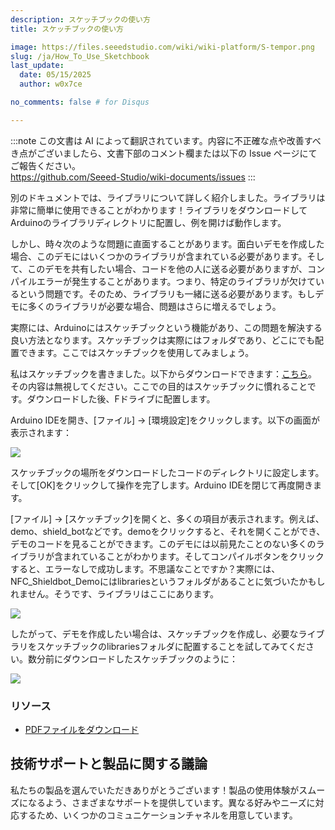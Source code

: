 ```yaml
---
description: スケッチブックの使い方
title: スケッチブックの使い方

image: https://files.seeedstudio.com/wiki/wiki-platform/S-tempor.png
slug: /ja/How_To_Use_Sketchbook
last_update:
  date: 05/15/2025
  author: w0x7ce

no_comments: false # for Disqus

---
```

:::note
この文書は AI によって翻訳されています。内容に不正確な点や改善すべき点がございましたら、文書下部のコメント欄または以下の Issue ページにてご報告ください。  
https://github.com/Seeed-Studio/wiki-documents/issues
:::

別のドキュメントでは、ライブラリについて詳しく紹介しました。ライブラリは非常に簡単に使用できることがわかります！ライブラリをダウンロードしてArduinoのライブラリディレクトリに配置し、例を開けば動作します。

しかし、時々次のような問題に直面することがあります。面白いデモを作成した場合、このデモにはいくつかのライブラリが含まれている必要があります。そして、このデモを共有したい場合、コードを他の人に送る必要がありますが、コンパイルエラーが発生することがあります。つまり、特定のライブラリが欠けているという問題です。そのため、ライブラリも一緒に送る必要があります。もしデモに多くのライブラリが必要な場合、問題はさらに増えるでしょう。

実際には、Arduinoにはスケッチブックという機能があり、この問題を解決する良い方法となります。スケッチブックは実際にはフォルダであり、どこにでも配置できます。ここではスケッチブックを使用してみましょう。

私はスケッチブックを書きました。以下からダウンロードできます：[こちら](https://github.com/loovee/NFC_ShieldBot_Demo)。  
その内容は無視してください。ここでの目的はスケッチブックに慣れることです。ダウンロードした後、Fドライブに配置します。

Arduino IDEを開き、[ファイル] -> [環境設定]をクリックします。以下の画面が表示されます：

![](https://files.seeedstudio.com/wiki/How_To_Use_Sketchbook/img/Sketchbook1.jpg)

スケッチブックの場所をダウンロードしたコードのディレクトリに設定します。そして[OK]をクリックして操作を完了します。Arduino IDEを閉じて再度開きます。

[ファイル] -> [スケッチブック]を開くと、多くの項目が表示されます。例えば、demo、shield_botなどです。demoをクリックすると、それを開くことができ、デモのコードを見ることができます。このデモには以前見たことのない多くのライブラリが含まれていることがわかります。そしてコンパイルボタンをクリックすると、エラーなしで成功します。不思議なことですか？実際には、NFC_Shieldbot_Demoにはlibrariesというフォルダがあることに気づいたかもしれません。そうです、ライブラリはここにあります。

![](https://files.seeedstudio.com/wiki/How_To_Use_Sketchbook/img/Sketchbook2.jpg)

したがって、デモを作成したい場合は、スケッチブックを作成し、必要なライブラリをスケッチブックのlibrariesフォルダに配置することを試してみてください。数分前にダウンロードしたスケッチブックのように：

![](https://files.seeedstudio.com/wiki/How_To_Use_Sketchbook/img/Sketchbook3.jpg)

### リソース

- [PDFファイルをダウンロード](https://files.seeedstudio.com/wiki/How_To_Use_Sketchbook/res/How_to_use_Sketchbook.pdf)

## 技術サポートと製品に関する議論
私たちの製品を選んでいただきありがとうございます！製品の使用体験がスムーズになるよう、さまざまなサポートを提供しています。異なる好みやニーズに対応するため、いくつかのコミュニケーションチャネルを用意しています。

<div class="button_tech_support_container">
<a href="https://forum.seeedstudio.com/" class="button_forum"></a> 
<a href="https://www.seeedstudio.com/contacts" class="button_email"></a>
</div>

<div class="button_tech_support_container">
<a href="https://discord.gg/eWkprNDMU7" class="button_discord"></a> 
<a href="https://github.com/Seeed-Studio/wiki-documents/discussions/69" class="button_discussion"></a>
</div>